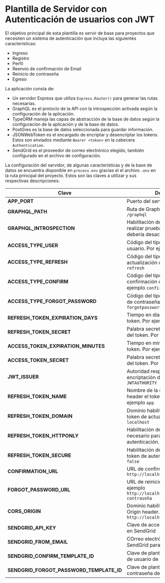 # Plantilla de Servidor con Autenticación de usuarios con JWT

El objetivo principal de esta plantilla es servir de base para proyectos que necesiten un sistema de autenticación que incluya las siguientes características:

* Ingreso
* Registro
* Perfil
* Reenvío de confirmación de Email
* Reinicio de contraseña
* Egreso

La aplicación consta de:
* Un servidor Express que utiliza `Express.Router()` para generar las rutas necesarias.
* GraphQL es el protoclo de la API con la introspección activada según la configuración de la aplicación.
* TypeORM maneja las capas de abstracción de la base de datos según la configuración de la aplicación y de la base de datos.
* PostGres es la base de datos seleccionada para guardar información.
* JSONWebToken es el encargado de encriptar y desencriptar los tokens. Estos son enviados mediante `Bearer <token>` en la cabecera `Authentication`.
* SendGrid es el proveedor de correo electrónico elegido, también configurado en el archivo de configuración.

La configuración del servidor, de algunas características y de la base de datos se encuentra disponible en `process.env` gracias el el archivo `.env` en la ruta principal del proyecto. Estos son las claves a utilizar y sus respectivas descripciones:

| Clave | Descripción |
| ----- | ----------- |
| **APP_PORT** | Puerto del servidor |
| **GRAPHQL_PATH** | Ruta de GraphiQL. Por ejemplo `/graphql` |
| **GRAPHQL_INTROSPECTION** | Habilitación de GraphiQL para realizar pruebas, en producción debería desactivarse |
| **ACCESS_TYPE_USER** | Código del tipo de acceso de usuario. Por ejemplo `user` |
| **ACCESS_TYPE_REFRESH** | Código del tipo de acceso de actualización de token. Por ejemplo `refresh` |
| **ACCESS_TYPE_CONFIRM** | Código del tipo de acceso de confirmación de usuario. Por ejemplo `confirm` |
| **ACCESS_TYPE_FORGOT_PASSWORD** | Código del tipo de acceso pérdida de contraseña. Por ejemplo `forgotpassword` |
| **REFRESH_TOKEN_EXPIRATION_DAYS** | Tiempo en días de vigencia del token. Por ejemplo `5` |
| **REFRESH_TOKEN_SECRET** | Palabra secreta para encriptación del token. Por ejemplo `SUPERSECRET` |
| **ACCESS_TOKEN_EXPIRATION_MINUTES** | Tiempo en minutos de vigencia del token. Por ejemplo `10` |
| **ACCESS_TOKEN_SECRET** | Palabra secreta para encriptación del token. Por ejemplo `SUPERSECRET2` |
| **JWT_ISSUER** | Autoridad responsable de la encriptación del token. Por ejemplo `JWTAUTHORITY` |
| **REFRESH_TOKEN_NAME** | Nombre de la cookie enviada en el header el token de actualización. Por ejemplo `app` |
| **REFRESH_TOKEN_DOMAIN** | Dominio habilitado para enviar el token de actualización. Por ejemplo `localhost` |
| **REFRESH_TOKEN_HTTPONLY** | Habilitación de protocolo HTTP necesario para token de autenticación. Por ejemplo `false` |
| **REFRESH_TOKEN_SECURE** | Habilitación de SSL necesaria para token de autenticación. Por ejemplo `false` |
| **CONFIRMATION_URL** | URL de confirmación. Por ejemplo `http://localhost:4000/confirmacion` |
| **FORGOT_PASSWORD_URL** | URL de reinicio de contraseña. Por ejemplo `http://localhost:4000/olvido-contraseña` |
| **CORS_ORIGIN** | Dominio habilitado para el Cross-Origin header. Por ejemplo `http://localhost:3000` |
| **SENDGRID_API_KEY** | Clave de acceso de API. Obtenido en SendGrid |
| **SENDGRID_FROM_EMAIL** | COrreo electrónico verificado por SendGrid para envío de correos |
| **SENDGRID_CONFIRM_TEMPLATE_ID** | Clave de plantilla de confirmación de usuario de SendGrid |
| **SENDGRID_FORGOT_PASSWORD_TEMPLATE_ID** | Clave de plantilla de reinicio de contraseña de SendGrid |

